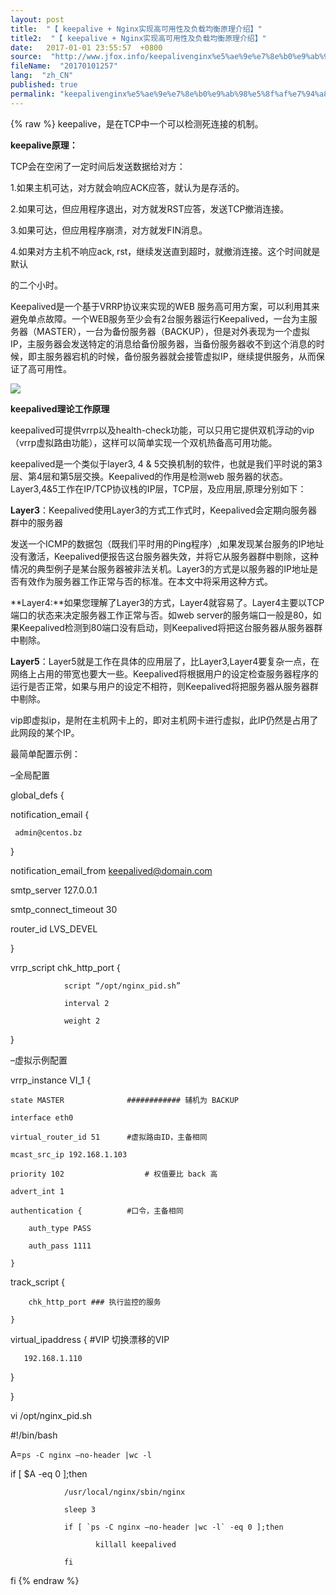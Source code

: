 ```yaml
---
layout: post
title:  "【 keepalive + Nginx实现高可用性及负载均衡原理介绍】"
title2:  "【 keepalive + Nginx实现高可用性及负载均衡原理介绍】"
date:   2017-01-01 23:55:57  +0800
source:  "http://www.jfox.info/keepalivenginx%e5%ae%9e%e7%8e%b0%e9%ab%98%e5%8f%af%e7%94%a8%e6%80%a7%e5%8f%8a%e8%b4%9f%e8%bd%bd%e5%9d%87%e8%a1%a1%e5%8e%9f%e7%90%86%e4%bb%8b%e7%bb%8d.html"
fileName:  "20170101257"
lang:  "zh_CN"
published: true
permalink: "keepalivenginx%e5%ae%9e%e7%8e%b0%e9%ab%98%e5%8f%af%e7%94%a8%e6%80%a7%e5%8f%8a%e8%b4%9f%e8%bd%bd%e5%9d%87%e8%a1%a1%e5%8e%9f%e7%90%86%e4%bb%8b%e7%bb%8d.html"
---
```

{% raw %}
keepalive，是在TCP中一个可以检测死连接的机制。

**keepalive原理：**

TCP会在空闲了一定时间后发送数据给对方：

1.如果主机可达，对方就会响应ACK应答，就认为是存活的。

2.如果可达，但应用程序退出，对方就发RST应答，发送TCP撤消连接。

3.如果可达，但应用程序崩溃，对方就发FIN消息。

4.如果对方主机不响应ack, rst，继续发送直到超时，就撤消连接。这个时间就是默认

的二个小时。

Keepalived是一个基于VRRP协议来实现的WEB 服务高可用方案，可以利用其来避免单点故障。一个WEB服务至少会有2台服务器运行Keepalived，一台为主服务器（MASTER），一台为备份服务器（BACKUP），但是对外表现为一个虚拟IP，主服务器会发送特定的消息给备份服务器，当备份服务器收不到这个消息的时候，即主服务器宕机的时候，备份服务器就会接管虚拟IP，继续提供服务，从而保证了高可用性。

![](/wp-content/uploads/2017/07/1500041182.png)

**keepalived理论工作原理**

keepalived可提供vrrp以及health-check功能，可以只用它提供双机浮动的vip（vrrp虚拟路由功能），这样可以简单实现一个双机热备高可用功能。

keepalived是一个类似于layer3, 4 & 5交换机制的软件，也就是我们平时说的第3层、第4层和第5层交换。Keepalived的作用是检测web 服务器的状态。 Layer3,4&5工作在IP/TCP协议栈的IP层，TCP层，及应用层,原理分别如下：

**Layer3**：Keepalived使用Layer3的方式工作式时，Keepalived会定期向服务器群中的服务器

发送一个ICMP的数据包（既我们平时用的Ping程序）,如果发现某台服务的IP地址没有激活，Keepalived便报告这台服务器失效，并将它从服务器群中剔除，这种情况的典型例子是某台服务器被非法关机。Layer3的方式是以服务器的IP地址是否有效作为服务器工作正常与否的标准。在本文中将采用这种方式。

**Layer4:**如果您理解了Layer3的方式，Layer4就容易了。Layer4主要以TCP端口的状态来决定服务器工作正常与否。如web server的服务端口一般是80，如果Keepalived检测到80端口没有启动，则Keepalived将把这台服务器从服务器群中剔除。

**Layer5**：Layer5就是工作在具体的应用层了，比Layer3,Layer4要复杂一点，在网络上占用的带宽也要大一些。Keepalived将根据用户的设定检查服务器程序的运行是否正常，如果与用户的设定不相符，则Keepalived将把服务器从服务器群中剔除。

vip即虚拟ip，是附在主机网卡上的，即对主机网卡进行虚拟，此IP仍然是占用了此网段的某个IP。

最简单配置示例：

–全局配置

global_defs {

   notification_email {

     admin@centos.bz

   }

   notification_email_from keepalived@domain.com

   smtp_server 127.0.0.1

   smtp_connect_timeout 30

   router_id LVS_DEVEL

}

vrrp_script chk_http_port {

                script “/opt/nginx_pid.sh”

                interval 2

                weight 2

}

–虚拟示例配置

vrrp_instance VI_1 {

    state MASTER              ############ 辅机为 BACKUP

    interface eth0

    virtual_router_id 51      #虚拟路由ID，主备相同

    mcast_src_ip 192.168.1.103

    priority 102                  # 权值要比 back 高

    advert_int 1

    authentication {          #口令，主备相同

        auth_type PASS

        auth_pass 1111

    }

   track_script {

        chk_http_port ### 执行监控的服务

    }

   virtual_ipaddress { #VIP 切换漂移的VIP

       192.168.1.110

   }

}

vi /opt/nginx_pid.sh

#!/bin/bash

A=`ps -C nginx –no-header |wc -l`              

if [ $A -eq 0 ];then                                      

                /usr/local/nginx/sbin/nginx

                sleep 3

                if [ `ps -C nginx –no-header |wc -l` -eq 0 ];then

                       killall keepalived

                fi

fi
{% endraw %}
